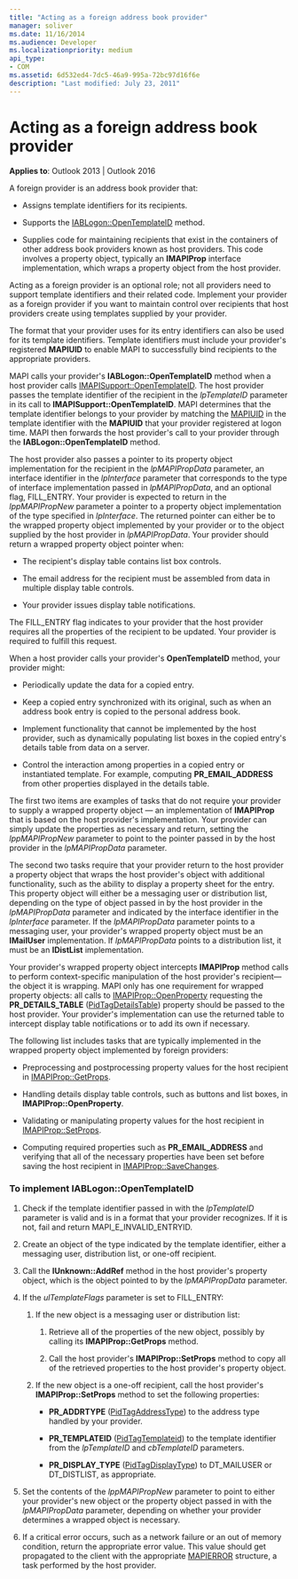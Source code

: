 ```yaml
---
title: "Acting as a foreign address book provider"
manager: soliver
ms.date: 11/16/2014
ms.audience: Developer
ms.localizationpriority: medium
api_type:
- COM
ms.assetid: 6d532ed4-7dc5-46a9-995a-72bc97d16f6e
description: "Last modified: July 23, 2011"
---
```


# Acting as a foreign address book provider

**Applies to**: Outlook 2013 | Outlook 2016 
  
A foreign provider is an address book provider that: 
  
- Assigns template identifiers for its recipients.
    
- Supports the [IABLogon::OpenTemplateID](iablogon-opentemplateid.md) method. 
    
- Supplies code for maintaining recipients that exist in the containers of other address book providers known as host providers. This code involves a property object, typically an **IMAPIProp** interface implementation, which wraps a property object from the host provider. 
    
Acting as a foreign provider is an optional role; not all providers need to support template identifiers and their related code. Implement your provider as a foreign provider if you want to maintain control over recipients that host providers create using templates supplied by your provider. 
  
The format that your provider uses for its entry identifiers can also be used for its template identifiers. Template identifiers must include your provider's registered **MAPIUID** to enable MAPI to successfully bind recipients to the appropriate providers. 
  
MAPI calls your provider's **IABLogon::OpenTemplateID** method when a host provider calls [IMAPISupport::OpenTemplateID](imapisupport-opentemplateid.md). The host provider passes the template identifier of the recipient in the _lpTemplateID_ parameter in its call to **IMAPISupport::OpenTemplateID**. MAPI determines that the template identifier belongs to your provider by matching the [MAPIUID](mapiuid.md) in the template identifier with the **MAPIUID** that your provider registered at logon time. MAPI then forwards the host provider's call to your provider through the **IABLogon::OpenTemplateID** method. 
  
The host provider also passes a pointer to its property object implementation for the recipient in the _lpMAPIPropData_ parameter, an interface identifier in the _lpInterface_ parameter that corresponds to the type of interface implementation passed in  _lpMAPIPropData_, and an optional flag, FILL_ENTRY. Your provider is expected to return in the _lppMAPIPropNew_ parameter a pointer to a property object implementation of the type specified in  _lpInterface_. The returned pointer can either be to the wrapped property object implemented by your provider or to the object supplied by the host provider in  _lpMAPIPropData_. Your provider should return a wrapped property object pointer when:
  
- The recipient's display table contains list box controls.
    
- The email address for the recipient must be assembled from data in multiple display table controls.
    
- Your provider issues display table notifications.
    
The FILL_ENTRY flag indicates to your provider that the host provider requires all the properties of the recipient to be updated. Your provider is required to fulfill this request.
  
When a host provider calls your provider's **OpenTemplateID** method, your provider might: 
  
- Periodically update the data for a copied entry.
    
- Keep a copied entry synchronized with its original, such as when an address book entry is copied to the personal address book.
    
- Implement functionality that cannot be implemented by the host provider, such as dynamically populating list boxes in the copied entry's details table from data on a server.
    
- Control the interaction among properties in a copied entry or instantiated template. For example, computing **PR_EMAIL_ADDRESS** from other properties displayed in the details table. 
    
The first two items are examples of tasks that do not require your provider to supply a wrapped property object — an implementation of **IMAPIProp** that is based on the host provider's implementation. Your provider can simply update the properties as necessary and return, setting the  _lppMAPIPropNew_ parameter to point to the pointer passed in by the host provider in the _lpMAPIPropData_ parameter. 
  
The second two tasks require that your provider return to the host provider a property object that wraps the host provider's object with additional functionality, such as the ability to display a property sheet for the entry. This property object will either be a messaging user or distribution list, depending on the type of object passed in by the host provider in the _lpMAPIPropData_ parameter and indicated by the interface identifier in the _lpInterface_ parameter. If the  _lpMAPIPropData_ parameter points to a messaging user, your provider's wrapped property object must be an **IMailUser** implementation. If  _lpMAPIPropData_ points to a distribution list, it must be an **IDistList** implementation. 
  
Your provider's wrapped property object intercepts **IMAPIProp** method calls to perform context-specific manipulation of the host provider's recipient—the object it is wrapping. MAPI only has one requirement for wrapped property objects: all calls to [IMAPIProp::OpenProperty](imapiprop-openproperty.md) requesting the **PR_DETAILS_TABLE** ([PidTagDetailsTable](pidtagdetailstable-canonical-property.md)) property should be passed to the host provider. Your provider's implementation can use the returned table to intercept display table notifications or to add its own if necessary. 
  
The following list includes tasks that are typically implemented in the wrapped property object implemented by foreign providers:
  
- Preprocessing and postprocessing property values for the host recipient in [IMAPIProp::GetProps](imapiprop-getprops.md).
    
- Handling details display table controls, such as buttons and list boxes, in **IMAPIProp::OpenProperty**.
    
- Validating or manipulating property values for the host recipient in [IMAPIProp::SetProps](imapiprop-setprops.md).
    
- Computing required properties such as **PR_EMAIL_ADDRESS** and verifying that all of the necessary properties have been set before saving the host recipient in [IMAPIProp::SaveChanges](imapiprop-savechanges.md).
    
### To implement IABLogon::OpenTemplateID
  
1. Check if the template identifier passed in with the  _lpTemplateID_ parameter is valid and is in a format that your provider recognizes. If it is not, fail and return MAPI_E_INVALID_ENTRYID. 
    
2. Create an object of the type indicated by the template identifier, either a messaging user, distribution list, or one-off recipient. 
    
3. Call the **IUnknown::AddRef** method in the host provider's property object, which is the object pointed to by the  _lpMAPIPropData_ parameter. 
    
4. If the  _ulTemplateFlags_ parameter is set to FILL_ENTRY: 
    
   1. If the new object is a messaging user or distribution list:
      
      1. Retrieve all of the properties of the new object, possibly by calling its **IMAPIProp::GetProps** method. 
          
      2. Call the host provider's **IMAPIProp::SetProps** method to copy all of the retrieved properties to the host provider's property object. 
      
   2. If the new object is a one-off recipient, call the host provider's **IMAPIProp::SetProps** method to set the following properties: 
      
      - **PR_ADDRTYPE** ([PidTagAddressType](pidtagaddresstype-canonical-property.md)) to the address type handled by your provider.
        
      - **PR\_TEMPLATEID** ([PidTagTemplateid](pidtagtemplateid-canonical-property.md)) to the template identifier from the  _lpTemplateID_ and  _cbTemplateID_ parameters. 
        
      - **PR_DISPLAY_TYPE** ([PidTagDisplayType](pidtagdisplaytype-canonical-property.md)) to DT_MAILUSER or DT_DISTLIST, as appropriate.
    
5. Set the contents of the  _lppMAPIPropNew_ parameter to point to either your provider's new object or the property object passed in with the  _lpMAPIPropData_ parameter, depending on whether your provider determines a wrapped object is necessary. 
    
6. If a critical error occurs, such as a network failure or an out of memory condition, return the appropriate error value. This value should get propagated to the client with the appropriate [MAPIERROR](mapierror.md) structure, a task performed by the host provider. 
    

